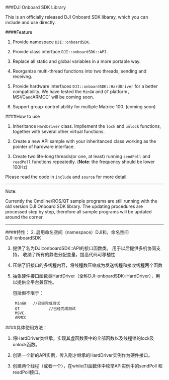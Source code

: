 ###DJI Onboard SDK Library


This is an officially released DJI Onboard SDK libaray, which you can include and use directly.

####Feature
 
1. Provide namespace `DJI::onboardSDK`.
 
2. Provide class interface `DJI::onboardSDK::API`.

3. Replace all static and global variables in a more portable way.

4. Reorganize multi-thread functions into two threads, sending and receivng.
 
5. Provide hardware interfaces `DJI::onboardSDK::HardDriver` for a better compatibility. We have tested the `MinGW` and `QT` platform`, `MSVC` and `ARMCC` will be coming soon. 
 
6. Support group-control ability for multiple Matrice 100. (coming soon)
 

####How to use

1. Inheritance `HardDriver` class. Impllement the `lock` and `unlock` functions, together with several other virtual functions.  

2. Create a new API sample with your inheritanced class working as the pointer of hardware interface.

3. Create two life-long threads(or one, at least) running `sendPoll` and `readPoll` functions repeatedly. (**Note**: the frequency should be lower 100Hz)

Please read the code in `include` and `source` for more detail.

---

Note:

Currently the Cmdline/ROS/QT sample programs are still running with the old version DJI Onboard SDK library. The updating procedures are processed step by step, therefore all sample programs will be updated around the corner.


---

####特性：
2. 启用命名空间（namespace）DJI和，命名空间DJI::onboardSDK
 
3. 提供了名为DJI::onboardSDK::API的接口函数类。
         用于以后提供多机协同支持，
收纳了所有的静态分配变量，提高代码可移植性
 
 
5. 压缩了旧接口的多线程内容，将线程数压缩成为发送线程和接收线程两个函数
 
6. 抽象硬件接口函数类HardDriver（全称DJI::onboardSDK::HardDriver），用以提供全平台兼容性。
    
    包括但不限于：

        MinGW   //已经完成测试
        QT             //已经完成测试
        MSVC
        ARMCC
 
####具体使用方法：

1. 将HardDriver类继承，实现其虚函数表中的全部函数以及线程锁的lock及unlock函数。

2. 创建一个新的API实例，传入刚才继承的HardDriver实例作为硬件接口。

3. 创建两个线程（或者一个），在while(1)函数体中枚举API实例中的sendPoll 和readPoll接口。
 
